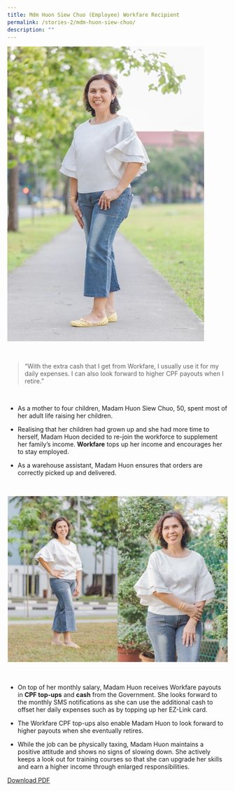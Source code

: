 ```yaml
---
title: Mdm Huon Siew Chuo (Employee) Workfare Recipient
permalink: /stories-2/mdm-huon-siew-chuo/
description: ""
---
```

![Mdm Huon Siew Chuo](/images/WIS%20Stories/STORIES5.jpg)

<br>

> “With the extra cash that I get from Workfare, I usually use it for my daily expenses. I can also look forward to higher CPF payouts when I retire.”

<br>

*   As a mother to four children, Madam Huon Siew Chuo, 50, spent most of her adult life raising her children.
  
*   Realising that her children had grown up and she had more time to herself, Madam Huon decided to re-join the workforce to supplement her family’s income. **Workfare** tops up her income and encourages her to stay employed.
  
*   As a warehouse assistant, Madam Huon ensures that orders are correctly picked up and delivered.

<br>

![Mdm Huon Siew Chuo](/images/WIS%20Stories/STORIES6.jpg)

<br>

*   On top of her monthly salary, Madam Huon receives Workfare payouts in **CPF top-ups** and **cash** from the Government. She looks forward to the monthly SMS notifications as she can use the additional cash to offset her daily expenses such as by topping up her EZ-Link card.
  
*   The Workfare CPF top-ups also enable Madam Huon to look forward to higher payouts when she eventually retires.
  
*   While the job can be physically taxing, Madam Huon maintains a positive attitude and shows no signs of slowing down. She actively keeps a look out for training courses so that she can upgrade her skills and earn a higher income through enlarged responsibilities.

[Download PDF](/files/Stories%20-%20Mdm%20Huon%20Siew%20Chuo.pdf)